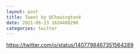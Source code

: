 ```yaml
--- 
layout: post 
title: Tweet by @Chowington4 
date: 2021-06-23 1624480290 
categories: twitter 
--- 
```

https://twitter.com/o/status/1407798467351564289